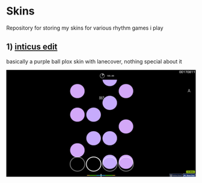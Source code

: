 # Skins
Repository for storing my skins for various rhythm games i play

## 1) [inticus edit](https://drive.google.com/file/d/1u96rbDQHIfyN8Cv_DNIwAjKnbO3mpVC3/view?usp=drive_link)
basically a purple ball plox skin with lanecover, nothing special about it

![# inticus edit](https://github.com/int1cus/Skins/blob/main/essentials/ss_skin_inticus_edit.png)
